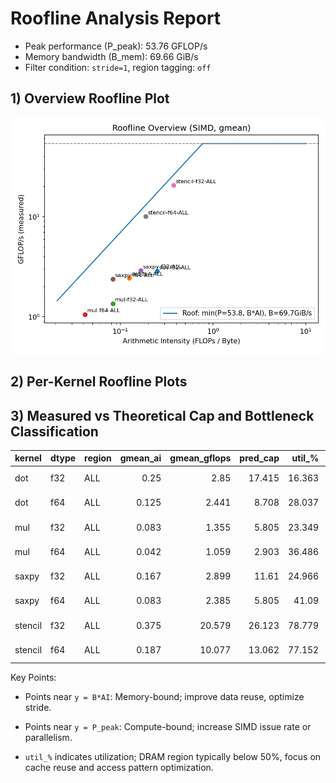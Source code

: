 # Roofline Analysis Report

- Peak performance (P_peak): 53.76 GFLOP/s
- Memory bandwidth (B_mem): 69.66 GiB/s
- Filter condition: `stride=1`, region tagging: `off`

## 1) Overview Roofline Plot
![roofline_overview](../plots/roofline/roofline_overview.png)

## 2) Per-Kernel Roofline Plots
## 3) Measured vs Theoretical Cap and Bottleneck Classification

| kernel   | dtype   | region   |   gmean_ai |   gmean_gflops |   pred_cap |   util_% | bottleneck   |   samples |
|:---------|:--------|:---------|-----------:|---------------:|-----------:|---------:|:-------------|----------:|
| dot      | f32     | ALL      |      0.25  |          2.85  |     17.415 |   16.363 | Memory-bound |        40 |
| dot      | f64     | ALL      |      0.125 |          2.441 |      8.708 |   28.037 | Memory-bound |        40 |
| mul      | f32     | ALL      |      0.083 |          1.355 |      5.805 |   23.349 | Memory-bound |        40 |
| mul      | f64     | ALL      |      0.042 |          1.059 |      2.903 |   36.486 | Memory-bound |        40 |
| saxpy    | f32     | ALL      |      0.167 |          2.899 |     11.61  |   24.966 | Memory-bound |        40 |
| saxpy    | f64     | ALL      |      0.083 |          2.385 |      5.805 |   41.09  | Memory-bound |        40 |
| stencil  | f32     | ALL      |      0.375 |         20.579 |     26.123 |   78.779 | Memory-bound |        36 |
| stencil  | f64     | ALL      |      0.187 |         10.077 |     13.062 |   77.152 | Memory-bound |        36 |


Key Points:

- Points near `y = B*AI`: Memory-bound; improve data reuse, optimize stride.

- Points near `y = P_peak`: Compute-bound; increase SIMD issue rate or parallelism.

- `util_%` indicates utilization; DRAM region typically below 50%, focus on cache reuse and access pattern optimization.
